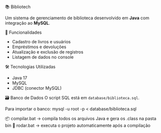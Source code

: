 📚 Bibliotech

Um sistema de gerenciamento de biblioteca desenvolvido em **Java** com integração ao **MySQL**.

🚀 Funcionalidades
- Cadastro de livros e usuários  
- Empréstimos e devoluções  
- Atualização e exclusão de registros  
- Listagem de dados no console

🛠 Tecnologias Utilizadas
- Java 17
- MySQL
- JDBC (conector MySQL)

🗃 Banco de Dados
O script SQL está em `database/biblioteca.sql`.

Para importar o banco:
mysql -u root -p < database/biblioteca.sql





📦 compilar.bat → compila todos os arquivos Java e gera os .class na pasta bin
🚀 rodar.bat → executa o projeto automaticamente após a compilação
